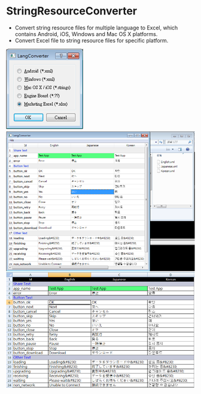# StringResourceConverter
* Convert string resource files for multiple language to Excel, which contains Android, iOS, Windows and Mac OS X platforms.
* Convert Excel file to string resource files for specific platform.

![Output format](https://github.com/sokunmin/StringResourceConverter/blob/master/screen_shots/1.png)
![Read from string resource](https://github.com/sokunmin/StringResourceConverter/blob/master/screen_shots/2.png)
![Output Excel](https://github.com/sokunmin/StringResourceConverter/blob/master/screen_shots/3.png)
